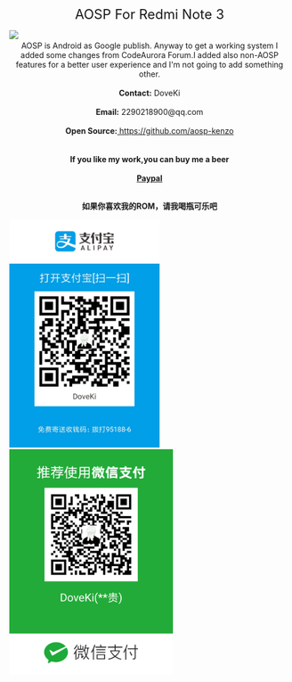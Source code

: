 <div class="text" style=" text-align:center;"><p><font size="5">AOSP For Redmi Note 3</font></p></div>
<img src="https://timgsa.baidu.com/timg?image&quality=80&size=b9999_10000&sec=1502590138729&di=40bc0482a1526e6d4b0b56675b604171&imgtype=0&src=http%3A%2F%2Fimg.mp.itc.cn%2Fupload%2F20160708%2Facf864dc326e48eab6c9fa68172a36a4_th.png" /> 
<div class="text" style=" text-align:center;">AOSP is Android as Google publish. Anyway to get a working system I added some changes from CodeAurora Forum.I added also non-AOSP features for a better user experience and I'm not going to add something other.</div>
<br/><div class="text" style=" text-align:center;"><b>Contact:</b> DoveKi</div>
<br/><div class="text" style=" text-align:center;"><b>Email:</b> 2290218900@qq.com</div>
<br/><div class="text" style=" text-align:center;"><b>Open Source:</b><a href="https://github.com/aosp-kenzo"> https://github.com/aosp-kenzo</a></div>
<br/>
<br/><div class="text" style=" text-align:center;"><b>If you like my work,you can buy me a beer</b></div>
<br/><div class="text" style=" text-align:center;"><b><a href="https://www.paypal.me/DoveKi">Paypal</a></b></div>
<br/><div class="text" style=" text-align:center;"><p><b>如果你喜欢我的ROM，请我喝瓶可乐吧</b></p></div>
<img src="/images/alipay.jpg" width="270" height="410" /> 
<img src="/images/wechat.png" width="294" height="404" /> 	